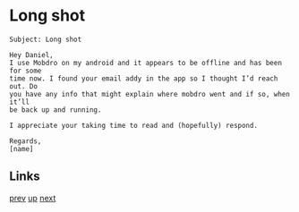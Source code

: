 # Long shot

    Subject: Long shot

    Hey Daniel,
    I use Mobdro on my android and it appears to be offline and has been for some
    time now. I found your email addy in the app so I thought I’d reach out. Do
    you have any info that might explain where mobdro went and if so, when it’ll
    be back up and running.

    I appreciate your taking time to read and (hopefully) respond.

    Regards,
    [name]

## Links

[prev](2021-01-27.md) [up](../) [next](2021-02-14b.md)
